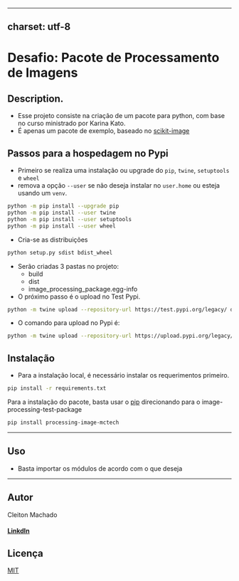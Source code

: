 --------------
charset: utf-8
--------------

# Desafio: Pacote de Processamento de Imagens

## Description. 

- Esse projeto consiste na criação de um pacote para python, com base no curso ministrado por Karina Kato.
- É apenas um pacote de exemplo, baseado no [scikit-image](https://scikit-image.org)


## Passos para a hospedagem no Pypi

- Primeiro se realiza uma instalação ou upgrade do `pip`, `twine`, `setuptools` e `wheel`
- remova a opção `--user` se não deseja instalar no `user.home` ou esteja usando um `venv`.
```bash
python -m pip install --upgrade pip
python -m pip install --user twine
python -m pip install --user setuptools
python -m pip install --user wheel
```
- Cria-se as distribuições
```bash
python setup.py sdist bdist_wheel
```
- Serão criadas 3 pastas no projeto: 
  - build
  - dist
  - image_processing_package.egg-info
- O próximo passo é o upload no Test Pypi.
```bash
python -m twine upload --repository-url https://test.pypi.org/legacy/ dist/*

```
- O comando para upload no Pypi é:
```bash
python -m twine upload --repository-url https://upload.pypi.org/legacy/ dist/*

```
## Instalação
- Para a instalação local, é necessário instalar os requerimentos primeiro.
```bash
pip install -r requirements.txt
 ```

Para a instalação do pacote, basta usar o [pip](https://pip.pypa.io/en/stable/) direcionando para o image-processing-test-package

```bash
pip install processing-image-mctech
```
---
## Uso
- Basta importar os módulos de acordo com o que deseja

---
## Autor
Cleiton Machado

#### [LinkdIn](https://www.linkedin.com/in/cleiton-machado/)


## Licença
[MIT](https://choosealicense.com/licenses/mit/)


